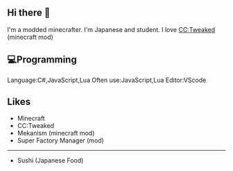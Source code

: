 ## Hi there 👋
I'm a modded minecrafter.
I'm Japanese and student.
I love [CC:Tweaked](https://github.com/cc-tweaked/CC-Tweaked) (minecraft mod)

## 💻Programming
Language:C#,JavaScript,Lua
Often use:JavaScript,Lua
Editor:VScode

## Likes
- Minecraft
- CC:Tweaked
- Mekanism (minecraft mod)
- Super Factory Manager (mod)
---
- Sushi (Japanese Food)
